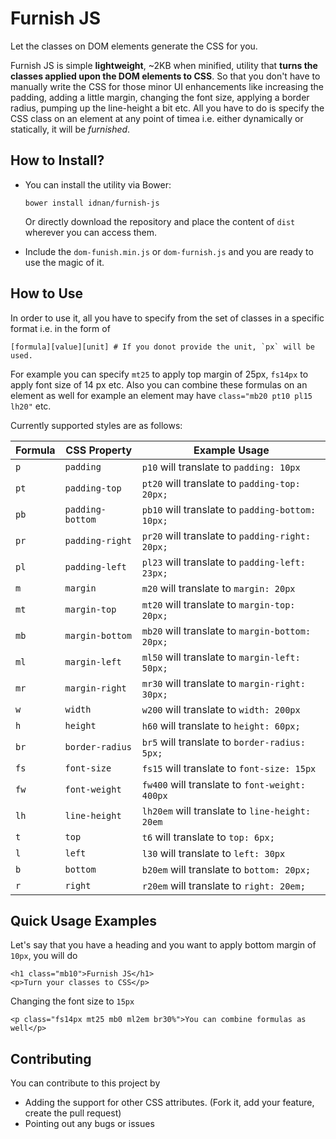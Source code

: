# Furnish JS

Let the classes on DOM elements generate the CSS for you. 

Furnish JS is simple **lightweight**, ~2KB when minified, utility that **turns the classes applied upon the DOM elements to CSS**. So that you don't have to manually write the CSS for those minor UI enhancements like increasing the padding, adding a little margin, changing the font size, applying a border radius, pumping up the line-height a bit etc. All you have to do is specify the CSS class on an element at any point of timea i.e. either dynamically or statically, it will be *furnished*.

## How to Install?

- You can install the utility via Bower:
  ```
  bower install idnan/furnish-js
  ```
  Or directly download the repository and place the content of `dist` wherever you can access them.

- Include the `dom-funish.min.js` or `dom-furnish.js` and you are ready to use the magic of it.

## How to Use
In order to use it, all you have to specify from the set of classes in a specific format i.e. in the form of

```
[formula][value][unit] # If you donot provide the unit, `px` will be used.
```

For example you can specify `mt25` to apply top margin of 25px, `fs14px` to apply font size of 14 px etc. Also you can combine these formulas on an element as well for example an element may have `class="mb20 pt10 pl15 lh20"` etc.

Currently supported styles are as follows:

| Formula | CSS Property     | Example Usage                                    |
|---------|------------------|--------------------------------------------------|
| `p`     | `padding`        | `p10` will translate to `padding: 10px`          |
| `pt`    | `padding-top`    | `pt20` will translate to `padding-top: 20px;`    |
| `pb`    | `padding-bottom` | `pb10` will translate to `padding-bottom: 10px;` |
| `pr`    | `padding-right`  | `pr20` will translate to `padding-right: 20px;`  |
| `pl`    | `padding-left`   | `pl23` will translate to `padding-left: 23px;`   |
| `m`     | `margin`         | `m20` will translate to `margin: 20px`           |
| `mt`    | `margin-top`     | `mt20` will translate to `margin-top: 20px;`     |
| `mb`    | `margin-bottom`  | `mb20` will translate to `margin-bottom: 20px;`  |
| `ml`    | `margin-left`    | `ml50` will translate to `margin-left: 50px;`    |
| `mr`    | `margin-right`   | `mr30` will translate to `margin-right: 30px;`   |
| `w`     | `width`          | `w200` will translate to `width: 200px`          |
| `h`     | `height`         | `h60` will translate to `height: 60px;`          |
| `br`    | `border-radius`  | `br5` will translate to `border-radius: 5px;`    |
| `fs`    | `font-size`      | `fs15` will translate to `font-size: 15px`       |
| `fw`    | `font-weight`    | `fw400` will translate to `font-weight: 400px`   |
| `lh`    | `line-height`    | `lh20em` will translate to `line-height: 20em`   |
| `t`     | `top`            | `t6` will translate to `top: 6px;`               |
| `l`     | `left`           | `l30` will translate to `left: 30px`             |
| `b`     | `bottom`         | `b20em` will translate to `bottom: 20px;`        |
| `r`     | `right`          | `r20em` will translate to `right: 20em;`         |


## Quick Usage Examples

Let's say that you have a heading and you want to apply bottom margin of `10px`, you will do

```
<h1 class="mb10">Furnish JS</h1>
<p>Turn your classes to CSS</p>
```

Changing the font size to `15px`
```
<p class="fs14px mt25 mb0 ml2em br30%">You can combine formulas as well</p>
```

## Contributing

You can contribute to this project by 

- Adding the support for other CSS attributes. (Fork it, add your feature, create the pull request)
- Pointing out any bugs or issues

